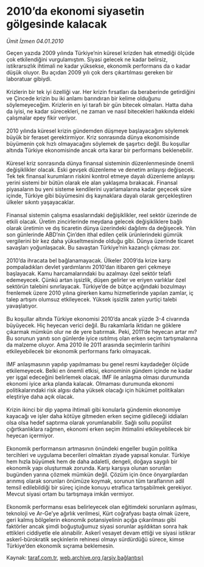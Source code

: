# 2010’da ekonomi siyasetin gölgesinde kalacak

*Ümit İzmen 04.01.2010*

<div class="yazi">Geçen yazıda 2009 yılında Türkiye’nin küresel krizden hak etmediği ölçüde çok etkilendiğini vurgulamıştım. Siyasi gelecek ne kadar belirsiz, istikrarsızlık ihtimali ne kadar yüksekse, ekonomik performans da o kadar düşük oluyor. Bu açıdan 2009 yılı çok ders çıkartılması gereken bir laboratuar gibiydi. <br/><br/>Krizlerin bir tek iyi özelliği var. Her krizin fırsatları da beraberinde getirdiğini ve Çincede krizin bu iki anlamı barındıran bir kelime olduğunu söylemeyeceğim. Krizlerin en iyi tarafı bir gün bitecek olmaları. Hatta daha da iyisi, ne kadar sürecekleri, ne zaman ve nasıl bitecekleri hakkında eldeki çalışmalar epey fikir veriyor. <br/><br/>2010 yılında küresel krizin gündemden düşmeye başlayacağını söylemek büyük bir feraset gerektirmiyor. Kriz sonrasında dünya ekonomisinde büyümenin çok hızlı olmayacağını söylemek de şaşırtıcı değil. Bu koşullar altında Türkiye ekonomisinde ancak orta karar bir performans beklenebilir. <br/><br/>Küresel kriz sonrasında dünya finansal sisteminin düzenlenmesinde önemli değişiklikler olacak. Eski gevşek düzenleme ve denetim anlayışı değişecek. Tek tek finansal kurumların riskini kontrol etmeye dayalı düzenleme anlayışı yerini sistemi bir bütün olarak ele alan yaklaşıma bırakacak. Finansal piyasaların bu yeni sisteme kendilerini uyarlamalarına kadar geçecek süre içinde, Türkiye gibi büyümesini dış kaynaklara dayalı olarak gerçekleştiren ülkeler sıkıntı yaşayacaklar. <br/><br/>Finansal sistemin çalışma esaslarındaki değişiklikler, reel sektör üzerinde de etkili olacak. Üretim zincirlerinde meydana gelecek değişikliklere bağlı olarak üretimin ve dış ticaretin dünya üzerindeki dağılımı da değişecek. Yılın son günlerinde ABD’nin Çin’den ithal edilen çelik ürünlerindeki gümrük vergilerini bir kez daha yükseltmesinde olduğu gibi. Dünya üzerinde ticaret savaşları yoğunlaşacak. Bu savaştan Türkiye’nin kazançlı çıkması zor. <br/><br/>2010’da ihracata bel bağlanamayacak. Ülkeler 2009’da krize karşı pompaladıkları devlet yardımlarını 2010’dan itibaren geri çekmeye başlayacak. Kamu harcamalarındaki bu azalmayı özel sektör telafi edemeyecek. Çünkü artan işsizlik, düşen gelirler ve eriyen varlıklar özel sektörün talebini sınırlayacak. Türkiye’de de bütçe açığındaki bozulmayı frenlemek üzere 2010 yılına girerken kamu hizmetlerinde yapılan zamlar, iç talep artışını olumsuz etkileyecek. Yüksek işsizlik zaten yurtiçi talebi yavaşlatıyor. <br/><br/>Bu koşullar altında Türkiye ekonomisi 2010’da ancak yüzde 3-4 civarında büyüyecek. Hiç heyecan verici değil. Bu rakamlarla iktidarı ne göklere çıkarmak mümkün olur ne de yere batırmak. Peki, 2011’de heyecan artar mı? Bu sorunun yanıtı son günlerde iyice ısıtılmış olan erken seçim tartışmalarına da malzeme oluyor. Ama 2010 ile 2011 arasında seçimlerin tarihini etkileyebilecek bir ekonomik performans farkı olmayacak. <br/><br/>IMF anlaşmasının yapılıp yapılmaması bu genel resmi kaydadeğer ölçüde etkilemeyecek. Belki en önemli etkisi, ekonominin gündem içinde ne kadar yer işgal edeceğini belirlemek olacak. IMF ile anlaşma olması durumunda ekonomi iyice arka planda kalacak. Olmaması durumunda ekonomi politikalarındaki risk algısı daha yüksek olacağı için hükümet politikaları eleştiriye daha açık olacak. <br/><br/>Krizin ikinci bir dip yapma ihtimali gibi konularla gündemin ekonomiye kayacağı ve işler daha kötüye gitmeden erken seçime gidileceği iddiaları olsa olsa hedef saptırma olarak yorumlanabilir. Sağlı sollu popülist çığırtkanlıklara rağmen, ekonomi erken seçim ihtimalini etkileyebilecek bir heyecan içermiyor. <br/><br/>Ekonomik performansın artmasının önündeki engeller bugün politika tercihleri ve uygulama becerileri olmaktan ziyade yapısal konular. Türkiye hem hızla büyümek hem de daha adaletli, dengeli, doğaya saygılı bir ekonomik yapı oluşturmak zorunda. Karşı karşıya olunan sorunları bugünden yarına çözmek mümkün değil. Çözüm için önce önyargılardan arınmış olarak sorunları önümüze koymak, sorunun tüm taraflarının adil temsil edilebildiği bir süreç içinde konuyu etraflıca tartışabilmek gerekiyor. Mevcut siyasi ortam bu tartışmaya imkân vermiyor. <br/><br/>Ekonomik performansı esas belirleyecek olan eğitimdeki sorunların aşılması, teknoloji ve Ar-Ge’ye ağırlık verilmesi, Kürt coğrafyası başta olmak üzere, geri kalmış bölgelerin ekonomik potansiyelinin açığa çıkarılması gibi faktörler ancak şimdi boğuştuğumuz siyasi sorunlar aşıldıktan sonra hak ettikleri ciddiyetle ele alınabilir. Askerî vesayet devam ettiği ve siyasi istikrar askerî-bürokratik seçkinlerin rehinesi olmayı sürdürdüğü sürece, kimse Türkiye’den ekonomik sıçrama beklemesin.
              </div>

Kaynak: [taraf.com.tr](http://taraf.com.tr:80/makale/9346.htm), [web.archive.org (arşiv bağlantısı)](http://web.archive.org/web/20100325063134/http://taraf.com.tr:80/makale/9346.htm)
